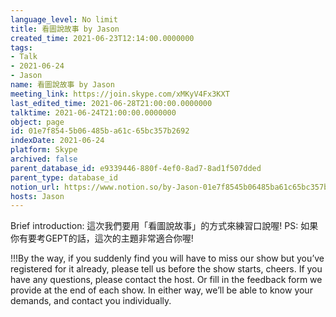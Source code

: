 ```yaml
---
language_level: No limit
title: 看圖說故事 by Jason
created_time: 2021-06-23T12:14:00.0000000
tags:
- Talk
- 2021-06-24
- Jason
name: 看圖說故事 by Jason
meeting_link: https://join.skype.com/xMKyV4Fx3KXT
last_edited_time: 2021-06-28T21:00:00.0000000
talktime: 2021-06-24T21:00:00.0000000
object: page
id: 01e7f854-5b06-485b-a61c-65bc357b2692
indexDate: 2021-06-24
platform: Skype
archived: false
parent_database_id: e9339446-880f-4ef0-8ad7-8ad1f507dded
parent_type: database_id
notion_url: https://www.notion.so/by-Jason-01e7f8545b06485ba61c65bc357b2692
hosts: Jason
---
```




Brief introduction: 這次我們要用「看圖說故事」的方式來練習口說喔!
PS: 如果你有要考GEPT的話，這次的主題非常適合你喔!

!!!By the way, if you suddenly find you will have to miss our show but you’ve registered for it already, please tell us before the show starts, cheers.
If you have any questions, please contact the host. Or fill in the feedback form we provide at the end of each show. In either way, we’ll be able to know your demands, and contact you individually.



